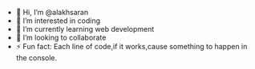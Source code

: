 - 👋 Hi, I’m @alakhsaran
- 👀 I’m interested in coding
- 🌱 I’m currently learning web development
- 💞️ I’m looking to collaborate 
- ⚡ Fun fact: Each line of code,if it works,cause something to happen in the console.

<!---
alakhsaran/alakhsaran is a ✨ special ✨ repository because its `README.md` (this file) appears on your GitHub profile.
You can click the Preview link to take a look at your changes.
--->
